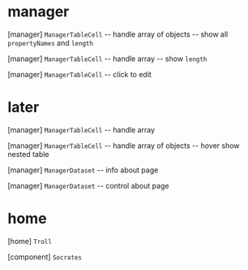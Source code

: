 # manager

[manager] `ManagerTableCell` -- handle array of objects -- show all `propertyNames` and `length`

[manager] `ManagerTableCell` -- handle array -- show `length`

[manager] `ManagerTableCell` -- click to edit

# later

[manager] `ManagerTableCell` -- handle array

[manager] `ManagerTableCell` -- handle array of objects -- hover show nested table

[manager] `ManagerDataset` -- info about page

[manager] `ManagerDataset` -- control about page

# home

[home] `Troll`

[component] `Socrates`

